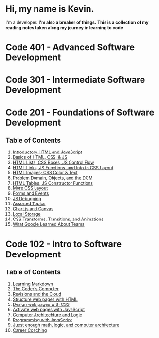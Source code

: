 # Hi, my name is Kevin.
I'm a developer.
**I'm also a breaker of things.**
**This is a collection of my reading notes taken along my journey in learning to code**

# **Code 401 - Advanced Software Development**

# **Code 301 - Intermediate Software Development**


# **Code 201 - Foundations of Software Development**

## Table of Contents

1. [Introductory HTML and JavaScript](https://github.com/kevinhenry/reading-notes/blob/main/class-01.md)
2. [Basics of HTML, CSS, & JS](https://github.com/kevinhenry/reading-notes/blob/main/class-02.md)
3. [HTML Lists, CSS Boxes, JS Control Flow](https://github.com/kevinhenry/reading-notes/blob/main/class-03.md)
4. [HTML Links, JS Functions, and Into to CSS Layout](https://github.com/kevinhenry/reading-notes/blob/main/class-04.md)
5. [HTML Images; CSS Color & Text](https://github.com/kevinhenry/reading-notes/blob/main/class-05.md)
6. [Problem Domain, Objects, and the DOM](https://github.com/kevinhenry/reading-notes/blob/main/class-06.md)
7. [HTML Tables, JS Constructor Functions](https://github.com/kevinhenry/reading-notes/blob/main/class-07.md)
8. [More CSS Layout](https://github.com/kevinhenry/reading-notes/blob/main/class-08.md)
9. [Forms and Events](https://github.com/kevinhenry/reading-notes/blob/main/class-09.md)
10. [JS Debugging](https://github.com/kevinhenry/reading-notes/blob/main/class-10.md)
11. [Assorted Topics](https://github.com/kevinhenry/reading-notes/blob/main/class-11.md)
12. [Chart.js and Canvas](https://github.com/kevinhenry/reading-notes/blob/main/class-12.md)
13. [Local Storage](https://github.com/kevinhenry/reading-notes/blob/main/class-13.md)
14. [CSS Transforms, Transitions, and Animations](https://github.com/kevinhenry/reading-notes/blob/main/class-14a.md)
15. [What Google Learned About Teams](https://github.com/kevinhenry/reading-notes/blob/main/class-14b.md)


# **Code 102 - Intro to Software Development**

## Table of Contents
1. [Learning Markdown](https://github.com/kevinhenry/reading-notes/blob/main/day1.md)
2. [The Coder's Computer](https://github.com/kevinhenry/reading-notes/blob/main/day2.md)
3. [Revisions and the Cloud](https://github.com/kevinhenry/reading-notes/blob/main/day3.md)
4. [Structure web pages with HTML](https://github.com/kevinhenry/reading-notes/blob/main/day4.md)
5. [Design web pages with CSS](https://github.com/kevinhenry/reading-notes/blob/main/day5.md)
6. [Activate web pages with JavaScript](https://github.com/kevinhenry/reading-notes/blob/main/day6a.md)
6. [Computer Architechture and Logic](https://github.com/kevinhenry/reading-notes/blob/main/day6b.md)
7. [Programming with JavaScript](https://github.com/kevinhenry/reading-notes/blob/main/day7.md)
8. [Juest enough math, logic, and computer architecture](https://github.com/kevinhenry/reading-notes/blob/main/day8.md)
9. [Career Coaching](https://github.com/kevinhenry/reading-notes/blob/main/day9.md)
